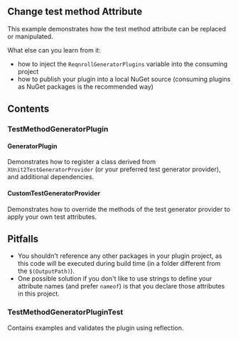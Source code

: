 ## Change test method Attribute

This example demonstrates how the test method attribute can be replaced or manipulated.

What else can you learn from it:
 - how to inject the `ReqnrollGeneratorPlugins` variable into the consuming project
 - how to publish your plugin into a local NuGet source (consuming plugins as NuGet packages is the recommended way)


## Contents

### TestMethodGeneratorPlugin

#### GeneratorPlugin

Demonstrates how to register a class derived from `XUnit2TestGeneratorProvider` (or your preferred test generator provider), and additional dependencies.

#### CustomTestGeneratorProvider

Demonstrates how to override the methods of the test generator provider to apply your own test attributes.

## Pitfalls

- You shouldn't reference any other packages in your plugin project, as this code will be executed during build time (in a folder different from the `$(OutputPath)`).
- One possible solution if you don't like to use strings to define your attribute names (and prefer `nameof`) is that you declare those attributes in this project.

### TestMethodGeneratorPluginTest

Contains examples and validates the plugin using reflection.